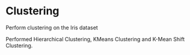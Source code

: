 # Clustering
Perform clustering on the Iris dataset

Performed  Hierarchical Clustering, KMeans Clustering and K-Mean Shift Clustering.
